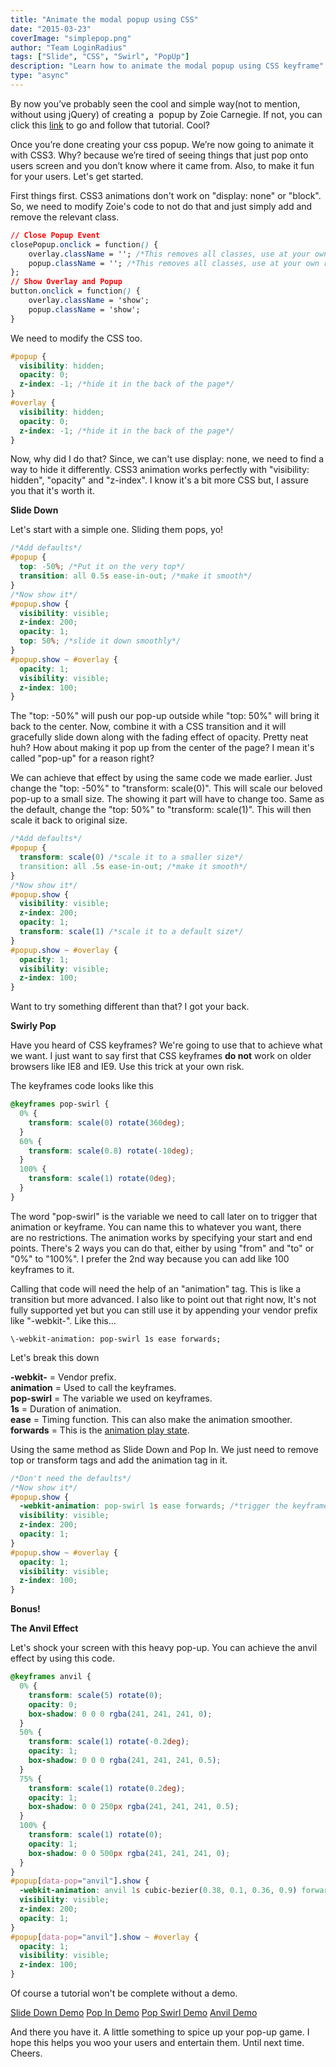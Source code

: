 ```yaml
---
title: "Animate the modal popup using CSS"
date: "2015-03-23"
coverImage: "simplepop.png"
author: "Team LoginRadius"
tags: ["Slide", "CSS", "Swirl", "PopUp"]
description: "Learn how to animate the modal popup using CSS keyframe"
type: "async"
---
```


By now you’ve probably seen the cool and simple way(not to mention, without using jQuery) of creating a  popup by Zoie Carnegie. If not, you can click this [link](/simple-popup-tutorial/) to go and follow that tutorial. Cool?

Once you’re done creating your css popup. We’re now going to animate it with CSS3. Why? because we’re tired of seeing things that just pop onto users screen and you don’t know where it came from. Also, to make it fun for your users. Let's get started.

First things first. CSS3 animations don't work on "display: none" or "block". So, we need to modify Zoie's code to not do that and just simply add and remove the relevant class.

```css
// Close Popup Event
closePopup.onclick = function() {
    overlay.className = ''; /*This removes all classes, use at your own risk*/
    popup.className = ''; /*This removes all classes, use at your own risk*/
};
// Show Overlay and Popup
button.onclick = function() {
    overlay.className = 'show';
    popup.className = 'show';
}
```

We need to modify the CSS too.

```css
#popup {
  visibility: hidden;
  opacity: 0;
  z-index: -1; /*hide it in the back of the page*/
}
#overlay {
  visibility: hidden;
  opacity: 0;
  z-index: -1; /*hide it in the back of the page*/
}
```

Now, why did I do that? Since, we can't use display: none, we need to find a way to hide it differently. CSS3 animation works perfectly with "visibility: hidden", "opacity" and "z-index". I know it's a bit more CSS but, I assure you that it's worth it.

**Slide Down**

Let's start with a simple one. Sliding them pops, yo!

```css
/*Add defaults*/
#popup {
  top: -50%; /*Put it on the very top*/
  transition: all 0.5s ease-in-out; /*make it smooth*/
}
/*Now show it*/
#popup.show {
  visibility: visible;
  z-index: 200;
  opacity: 1;
  top: 50%; /*slide it down smoothly*/
}
#popup.show ~ #overlay {
  opacity: 1;
  visibility: visible;
  z-index: 100;
}
```

The "top: -50%" will push our pop-up outside while "top: 50%" will bring it back to the center. Now, combine it with a CSS transition and it will gracefully slide down along with the fading effect of opacity. Pretty neat huh? How about making it pop up from the center of the page? I mean it's called "pop-up" for a reason right?

We can achieve that effect by using the same code we made earlier. Just change the "top: -50%" to "transform: scale(0)". This will scale our beloved pop-up to a small size. The showing it part will have to change too. Same as the default, change the "top: 50%" to "transform: scale(1)". This will then scale it back to original size.

```css
/*Add defaults*/
#popup {
  transform: scale(0) /*scale it to a smaller size*/
  transition: all .5s ease-in-out; /*make it smooth*/
}
/*Now show it*/
#popup.show {
  visibility: visible;
  z-index: 200;
  opacity: 1;
  transform: scale(1) /*scale it to a default size*/
}
#popup.show ~ #overlay {
  opacity: 1;
  visibility: visible;
  z-index: 100;
}
```

Want to try something different than that? I got your back.

**Swirly Pop**

Have you heard of CSS keyframes? We're going to use that to achieve what we want. I just want to say first that CSS keyframes **do not** work on older browsers like IE8 and IE9. Use this trick at your own risk.

The keyframes code looks like this

```css
@keyframes pop-swirl {
  0% {
    transform: scale(0) rotate(360deg);
  }
  60% {
    transform: scale(0.8) rotate(-10deg);
  }
  100% {
    transform: scale(1) rotate(0deg);
  }
}
```

The word "pop-swirl" is the variable we need to call later on to trigger that animation or keyframe. You can name this to whatever you want, there are no restrictions. The animation works by specifying your start and end points. There's 2 ways you can do that, either by using "from" and "to" or "0%" to "100%". I prefer the 2nd way because you can add like 100 keyframes to it.

Calling that code will need the help of an "animation" tag. This is like a transition but more advanced. I also like to point out that right now, It's not fully supported yet but you can still use it by appending your vendor prefix like "-webkit-". Like this...

```
\-webkit-animation: pop-swirl 1s ease forwards;
```

Let's break this down

**\-webkit-** = Vendor prefix.  
**animation** = Used to call the keyframes.  
**pop-swirl** = The variable we used on keyframes.  
**1s** = Duration of animation.  
**ease** = Timing function. This can also make the animation smoother.  
**forwards** = This is the [animation play state](http://www.w3schools.com/cssref/css3_pr_animation-play-state.asp).

Using the same method as Slide Down and Pop In. We just need to remove top or transform tags and add the animation tag in it.

```css
/*Don't need the defaults*/
/*Now show it*/
#popup.show {
  -webkit-animation: pop-swirl 1s ease forwards; /*trigger the keyframe*/
  visibility: visible;
  z-index: 200;
  opacity: 1;
}
#popup.show ~ #overlay {
  opacity: 1;
  visibility: visible;
  z-index: 100;
}
```

**Bonus!**

**The Anvil Effect**

Let's shock your screen with this heavy pop-up. You can achieve the anvil effect by using this code.

```css
@keyframes anvil {
  0% {
    transform: scale(5) rotate(0);
    opacity: 0;
    box-shadow: 0 0 0 rgba(241, 241, 241, 0);
  }
  50% {
    transform: scale(1) rotate(-0.2deg);
    opacity: 1;
    box-shadow: 0 0 0 rgba(241, 241, 241, 0.5);
  }
  75% {
    transform: scale(1) rotate(0.2deg);
    opacity: 1;
    box-shadow: 0 0 250px rgba(241, 241, 241, 0.5);
  }
  100% {
    transform: scale(1) rotate(0);
    opacity: 1;
    box-shadow: 0 0 500px rgba(241, 241, 241, 0);
  }
}
#popup[data-pop="anvil"].show {
  -webkit-animation: anvil 1s cubic-bezier(0.38, 0.1, 0.36, 0.9) forwards;
  visibility: visible;
  z-index: 200;
  opacity: 1;
}
#popup[data-pop="anvil"].show ~ #overlay {
  opacity: 1;
  visibility: visible;
  z-index: 100;
}
```

Of course a tutorial won't be complete without a demo.

[Slide Down Demo](https://codepen.io/notdarryltec/full/ByOBvj/) [Pop In Demo](http://codepen.io/notdarryltec/full/YPOKdb/) [Pop Swirl Demo](https://codepen.io/notdarryltec/full/yyxBZo/) [Anvil Demo](https://codepen.io/notdarryltec/full/KwxPrm/)

And there you have it. A little something to spice up your pop-up game. I hope this helps you woo your users and entertain them. Until next time. Cheers.
